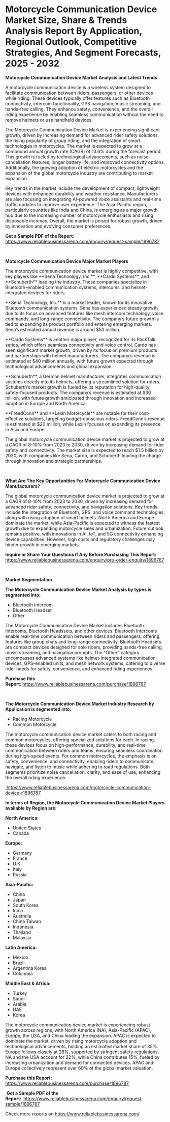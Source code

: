 <p><h1>Motorcycle Communication Device Market Size, Share & Trends Analysis Report By Application, Regional Outlook, Competitive Strategies, And Segment Forecasts, 2025 - 2032</h1></p><p><strong>Motorcycle Communication Device Market Analysis and Latest Trends</strong></p>
<p><p>A motorcycle communication device is a wireless system designed to facilitate communication between riders, passengers, or other devices while riding. These devices typically offer features such as Bluetooth connectivity, intercom functionality, GPS navigation, music streaming, and hands-free calling. They enhance safety, convenience, and the overall riding experience by enabling seamless communication without the need to remove helmets or use handheld devices.</p><p>The Motorcycle Communication Device Market is experiencing significant growth, driven by increasing demand for advanced rider safety solutions, the rising popularity of group riding, and the integration of smart technologies in motorcycles. The market is expected to grow at a compound annual growth rate (CAGR) of 13.6% during the forecast period. This growth is fueled by technological advancements, such as noise-cancellation features, longer battery life, and improved connectivity options. Additionally, the growing adoption of electric motorcycles and the expansion of the global motorcycle industry are contributing to market expansion.</p><p>Key trends in the market include the development of compact, lightweight devices with enhanced durability and weather resistance. Manufacturers are also focusing on integrating AI-powered voice assistants and real-time traffic updates to improve user experience. The Asia-Pacific region, particularly countries like India and China, is emerging as a major growth hub due to the increasing number of motorcycle enthusiasts and rising disposable incomes. Overall, the market is poised for robust growth, driven by innovation and evolving consumer preferences.</p></p>
<p><strong>Get a Sample PDF of the Report:&nbsp;</strong> <a href="https://www.reliablebusinessarena.com/enquiry/request-sample/1896787?utm_campaign=1891&utm_medium=2&utm_source=Github&utm_content=ia&utm_term=23012025&utm_id=motorcycle-communication-device">https://www.reliablebusinessarena.com/enquiry/request-sample/1896787</a></p>
<p>&nbsp;</p>
<p><strong>Motorcycle Communication Device Major Market Players</strong></p>
<p><p>The motorcycle communication device market is highly competitive, with key players like **Sena Technology, Inc.**, **Cardo Systems**, and **Schuberth** leading the industry. These companies specialize in Bluetooth-enabled communication systems, intercoms, and helmet-integrated devices for riders.</p><p>**Sena Technology, Inc.** is a market leader, known for its innovative Bluetooth communication systems. Sena has experienced steady growth due to its focus on advanced features like mesh intercom technology, voice commands, and long-range connectivity. The company’s future growth is tied to expanding its product portfolio and entering emerging markets. Sena’s estimated annual revenue is around $50 million.</p><p>**Cardo Systems** is another major player, recognized for its PackTalk series, which offers seamless connectivity and voice control. Cardo has seen significant market growth, driven by its focus on premium products and partnerships with helmet manufacturers. The company’s revenue is estimated at $40 million annually, with future growth expected through technological advancements and global expansion.</p><p>**Schuberth**, a German helmet manufacturer, integrates communication systems directly into its helmets, offering a streamlined solution for riders. Schuberth’s market growth is fueled by its reputation for high-quality, safety-focused products. The company’s revenue is estimated at $30 million, with future growth anticipated through innovation and increased adoption in Europe and North America.</p><p>**FreedConn** and **Lexin Motorcycle** are notable for their cost-effective solutions, targeting budget-conscious riders. FreedConn’s revenue is estimated at $20 million, while Lexin focuses on expanding its presence in Asia and Europe.</p><p>The global motorcycle communication device market is projected to grow at a CAGR of 8-10% from 2023 to 2030, driven by increasing demand for rider safety and connectivity. The market size is expected to reach $1.5 billion by 2030, with companies like Sena, Cardo, and Schuberth leading the charge through innovation and strategic partnerships.</p></p>
<p>&nbsp;</p>
<p><strong>What Are The Key Opportunities For Motorcycle Communication Device Manufacturers?</strong></p>
<p><p>The global motorcycle communication device market is projected to grow at a CAGR of 8-10% from 2023 to 2030, driven by increasing demand for advanced rider safety, connectivity, and navigation solutions. Key trends include the integration of Bluetooth, GPS, and voice command technologies, along with rising adoption of smart helmets. North America and Europe dominate the market, while Asia-Pacific is expected to witness the fastest growth due to expanding motorcycle sales and urbanization. Future outlook remains positive, with innovations in AI, IoT, and 5G connectivity enhancing device capabilities. However, high costs and regulatory challenges may hinder growth in emerging markets.</p></p>
<p><strong>Inquire or Share Your Questions If Any Before Purchasing This Report:</strong> <a href="https://www.reliablebusinessarena.com/enquiry/pre-order-enquiry/1896787?utm_campaign=1891&utm_medium=2&utm_source=Github&utm_content=ia&utm_term=23012025&utm_id=motorcycle-communication-device">https://www.reliablebusinessarena.com/enquiry/pre-order-enquiry/1896787</a></p>
<p>&nbsp;</p>
<p><strong>Market Segmentation</strong></p>
<p><strong>The Motorcycle Communication Device Market Analysis by types is segmented into:</strong></p>
<p><ul><li>Bluetooth Intercom</li><li>Bluetooth Headset</li><li>Other</li></ul></p>
<p><p>The Motorcycle Communication Device Market includes Bluetooth Intercoms, Bluetooth Headssets, and other devices. Bluetooth Intercoms enable real-time communication between riders and passengers, offering features like group chats and long-range connectivity. Bluetooth Headsets are compact devices designed for solo riders, providing hands-free calling, music streaming, and navigation prompts. The "Other" category encompasses advanced systems like helmet-integrated communication devices, GPS-enabled units, and mesh network systems, catering to diverse rider needs for safety, convenience, and enhanced riding experiences.</p></p>
<p><strong>Purchase this Report:&nbsp;</strong><a href="https://www.reliablebusinessarena.com/purchase/1896787?utm_campaign=1891&utm_medium=2&utm_source=Github&utm_content=ia&utm_term=23012025&utm_id=motorcycle-communication-device">https://www.reliablebusinessarena.com/purchase/1896787</a></p>
<p>&nbsp;</p>
<p><strong>The Motorcycle Communication Device Market Industry Research by Application is segmented into:</strong></p>
<p><ul><li>Racing Motorcycle</li><li>Common Motorcycle</li></ul></p>
<p><p>The motorcycle communication device market caters to both racing and common motorcycles, offering specialized solutions for each. In racing, these devices focus on high-performance, durability, and real-time communication between riders and teams, ensuring seamless coordination during high-speed events. For common motorcycles, the emphasis is on safety, convenience, and connectivity, enabling riders to communicate, navigate, and listen to music while adhering to road regulations. Both segments prioritize noise cancellation, clarity, and ease of use, enhancing the overall riding experience.</p></p>
<p><a href="https://www.reliablebusinessarena.com/motorcycle-communication-device-r1896787?utm_campaign=1891&utm_medium=2&utm_source=Github&utm_content=ia&utm_term=23012025&utm_id=motorcycle-communication-device">&nbsp;https://www.reliablebusinessarena.com/motorcycle-communication-device-r1896787</a></p>
<p><strong>In terms of Region, the Motorcycle Communication Device Market Players available by Region are:</strong></p>
<p>
    <p> <strong> North America: </strong>
        <ul>
            <li>United States</li>
            <li>Canada</li>
        </ul>
        </p> 
    <p> <strong> Europe: </strong>
        <ul>
            <li>Germany</li>
            <li>France</li>
            <li>U.K.</li>
            <li>Italy</li>
            <li>Russia</li>
        </ul>
        </p> 
    <p> <strong> Asia-Pacific: </strong>
        <ul>
            <li>China</li>
            <li>Japan</li>
            <li>South Korea</li>
            <li>India</li>
            <li>Australia</li>
            <li>China Taiwan</li>
            <li>Indonesia</li>
            <li>Thailand</li>
            <li>Malaysia</li>
        </ul>
        </p> 
    <p> <strong> Latin America: </strong>
        <ul>
            <li>Mexico</li>
            <li>Brazil</li>
            <li>Argentina Korea</li>
            <li>Colombia</li>
        </ul>
        </p> 
    <p> <strong> Middle East & Africa: </strong>
        <ul>
            <li>Turkey</li>
            <li>Saudi</li>
            <li>Arabia</li>
            <li>UAE</li>
            <li>Korea</li>
        </ul>
    </p>
    </p>
<p><p>The motorcycle communication device market is experiencing robust growth across regions, with North America (NA), Asia-Pacific (APAC), Europe, the USA, and China leading the expansion. APAC is expected to dominate the market, driven by rising motorcycle adoption and technological advancements, holding an estimated market share of 35%. Europe follows closely at 28%, supported by stringent safety regulations. NA and the USA account for 22%, while China contributes 15%, fueled by increasing urbanization and demand for connected devices. APAC and Europe collectively represent over 60% of the global market valuation.</p></p>
<p><strong>Purchase this Report: </strong><a href="https://www.reliablebusinessarena.com/purchase/1896787?utm_campaign=1891&utm_medium=2&utm_source=Github&utm_content=ia&utm_term=23012025&utm_id=motorcycle-communication-device">https://www.reliablebusinessarena.com/purchase/1896787</a></p>
<p>&nbsp;<strong>Get a Sample PDF of the Report:&nbsp;&nbsp;</strong><a href="https://www.reliablebusinessarena.com/enquiry/request-sample/1896787?utm_campaign=1891&utm_medium=2&utm_source=Github&utm_content=ia&utm_term=23012025&utm_id=motorcycle-communication-device">https://www.reliablebusinessarena.com/enquiry/request-sample/1896787</a></p>
<p><strong></strong></p>
<p>Check more reports on <a href="https://www.reliablebusinessarena.com/?utm_campaign=1891&utm_medium=2&utm_source=Github&utm_content=ia&utm_term=23012025&utm_id=motorcycle-communication-device">https://www.reliablebusinessarena.com/</a></p>